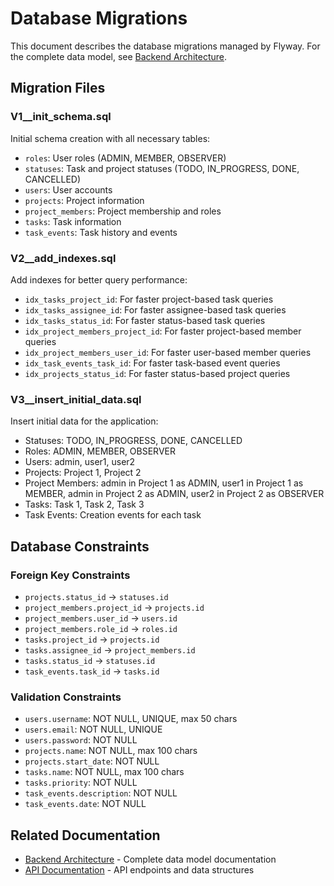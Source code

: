 # Database Migrations

This document describes the database migrations managed by Flyway. For the complete data model, see [Backend Architecture](backend-architecture.md#2-data-model).

## Migration Files

### V1__init_schema.sql
Initial schema creation with all necessary tables:

- `roles`: User roles (ADMIN, MEMBER, OBSERVER)
- `statuses`: Task and project statuses (TODO, IN_PROGRESS, DONE, CANCELLED)
- `users`: User accounts
- `projects`: Project information
- `project_members`: Project membership and roles
- `tasks`: Task information
- `task_events`: Task history and events

### V2__add_indexes.sql
Add indexes for better query performance:

- `idx_tasks_project_id`: For faster project-based task queries
- `idx_tasks_assignee_id`: For faster assignee-based task queries
- `idx_tasks_status_id`: For faster status-based task queries
- `idx_project_members_project_id`: For faster project-based member queries
- `idx_project_members_user_id`: For faster user-based member queries
- `idx_task_events_task_id`: For faster task-based event queries
- `idx_projects_status_id`: For faster status-based project queries

### V3__insert_initial_data.sql
Insert initial data for the application:

- Statuses: TODO, IN_PROGRESS, DONE, CANCELLED
- Roles: ADMIN, MEMBER, OBSERVER
- Users: admin, user1, user2
- Projects: Project 1, Project 2
- Project Members: admin in Project 1 as ADMIN, user1 in Project 1 as MEMBER, admin in Project 2 as ADMIN, user2 in Project 2 as OBSERVER
- Tasks: Task 1, Task 2, Task 3
- Task Events: Creation events for each task

## Database Constraints

### Foreign Key Constraints
- `projects.status_id` → `statuses.id`
- `project_members.project_id` → `projects.id`
- `project_members.user_id` → `users.id`
- `project_members.role_id` → `roles.id`
- `tasks.project_id` → `projects.id`
- `tasks.assignee_id` → `project_members.id`
- `tasks.status_id` → `statuses.id`
- `task_events.task_id` → `tasks.id`

### Validation Constraints
- `users.username`: NOT NULL, UNIQUE, max 50 chars
- `users.email`: NOT NULL, UNIQUE
- `users.password`: NOT NULL
- `projects.name`: NOT NULL, max 100 chars
- `projects.start_date`: NOT NULL
- `tasks.name`: NOT NULL, max 100 chars
- `tasks.priority`: NOT NULL
- `task_events.description`: NOT NULL
- `task_events.date`: NOT NULL

## Related Documentation
- [Backend Architecture](backend-architecture.md#2-data-model) - Complete data model documentation
- [API Documentation](api-documentation.md) - API endpoints and data structures 